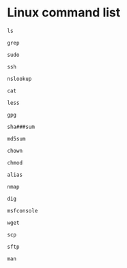 # Linux command list

``ls``

``grep``

``sudo``

``ssh``

``nslookup``

``cat``

``less``

``gpg``

``sha###sum``

``md5sum``

``chown``

``chmod``

``alias``

``nmap``

``dig``

``msfconsole``

``wget``

``scp``

``sftp``

``man``
